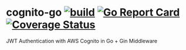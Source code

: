# cognito-go [![build](https://travis-ci.com/hiepd/cognito-go.svg?branch=master)](https://travis-ci.com/github/hiepd/cognito-go)  [![Go Report Card](https://goreportcard.com/badge/github.com/hiepd/cognito-go)](https://goreportcard.com/report/github.com/hiepd/cognito-go)  [![Coverage Status](https://coveralls.io/repos/github/hiepd/cognito-go/badge.svg?branch=master)](https://coveralls.io/github/hiepd/cognito-go?branch=master)
JWT Authentication with AWS Cognito in Go + Gin Middleware
